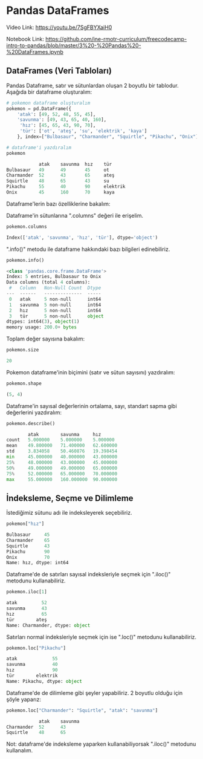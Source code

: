# Pandas DataFrames

Video Link: https://youtu.be/7SgFBYXaiH0

Notebook Link: https://github.com/ine-rmotr-curriculum/freecodecamp-intro-to-pandas/blob/master/3%20-%20Pandas%20-%20DataFrames.ipynb

## DataFrames (Veri Tabloları)

Pandas Dataframe, satır ve sütunlardan oluşan 2 boyutlu bir tablodur. Aşağıda bir dataframe oluşturalım: <br>

```python
# pokemon dataframe oluşturalım
pokemon = pd.DataFrame({
    'atak': [49, 52, 48, 55, 45],
    'savunma': [49, 43, 65, 40, 160],
     'hız': [45, 65, 43, 90, 70],
     'tür': ['ot', 'ateş', 'su', 'elektrik', 'kaya']
    }, index=["Bulbasaur", "Charmander", "Squirtle", "Pikachu", "Onix"])

# dataframe'i yazdıralım
pokemon
```

```python
            atak	savunma	 hız	tür
Bulbasaur	49	    49	     45	    ot
Charmander	52	    43	     65	    ateş
Squirtle	48	    65	     43	    su
Pikachu	    55	    40	     90	    elektrik
Onix	    45	    160	     70	    kaya
```

Dataframe'lerin bazı özelliklerine bakalım: <br>

Dataframe'in sütunlarına ".columns" değeri ile erişelim. <br>

```python
pokemon.columns
```

```python
Index(['atak', 'savunma', 'hız', 'tür'], dtype='object')
```

".info()" metodu ile dataframe hakkındaki bazı bilgileri edinebiliriz. <br>

```python
pokemon.info()
```

```python
<class 'pandas.core.frame.DataFrame'>
Index: 5 entries, Bulbasaur to Onix
Data columns (total 4 columns):
 #   Column   Non-Null Count  Dtype 
---  ------   --------------  ----- 
 0   atak     5 non-null      int64 
 1   savunma  5 non-null      int64 
 2   hız      5 non-null      int64 
 3   tür      5 non-null      object
dtypes: int64(3), object(1)
memory usage: 200.0+ bytes
```

Toplam değer sayısına bakalım: <br>

```python
pokemon.size
```

```python
20
```

Pokemon dataframe'inin biçimini (satır ve sütun sayısını) yazdıralım: <br>

```python
pokemon.shape
```

```python
(5, 4)
```

Dataframe'in sayısal değerlerinin ortalama, sayı, standart sapma gibi değerlerini yazdıralım: <br>

```python
pokemon.describe()
```

```python
	    atak	    savunma	    hız
count	5.000000	5.000000	5.000000
mean	49.800000	71.400000	62.600000
std	    3.834058	50.460876	19.398454
min	    45.000000	40.000000	43.000000
25%	    48.000000	43.000000	45.000000
50%	    49.000000	49.000000	65.000000
75%	    52.000000	65.000000	70.000000
max	    55.000000	160.000000	90.000000
```

## İndeksleme, Seçme ve Dilimleme

İstediğimiz sütunu adı ile indeksleyerek seçebiliriz. <br>

```python
pokemon["hız"]
```

```python
Bulbasaur     45
Charmander    65
Squirtle      43
Pikachu       90
Onix          70
Name: hız, dtype: int64
```

Dataframe'de de satırları sayısal indeksleriyle seçmek için ".iloc()" metodunu kullanabiliriz. <br>

```python
pokemon.iloc[1]
```

```python
atak         52
savunma      43
hız          65
tür        ateş
Name: Charmander, dtype: object
```

Satırları normal indeksleriyle seçmek için ise ".loc()" metodunu kullanabiliriz. <br>

```python
pokemon.loc["Pikachu"]
```

```python
atak             55
savunma          40
hız              90
tür        elektrik
Name: Pikachu, dtype: object
```

Dataframe'de de dilimleme gibi şeyler yapabiliriz. 2 boyutlu olduğu için şöyle yaparız: <br>

```python
pokemon.loc["Charmander": "Squirtle", "atak": "savunma"]
```

```python
	        atak	savunma
Charmander	52	    43
Squirtle	48	    65
```

Not: dataframe'de indeksleme yaparken kullanabiliyorsak ".iloc()" metodunu kullanalım.
